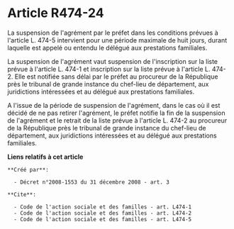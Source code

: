 # Article R474-24

La suspension de l'agrément par le préfet dans les conditions prévues à l'article L. 474-5 intervient pour une période
maximale de huit jours, durant laquelle est appelé ou entendu le délégué aux prestations familiales. 

La suspension de l'agrément vaut suspension de l'inscription sur la liste prévue à l'article L. 474-1 et inscription sur la
liste prévue à l'article L. 474-2. Elle est notifiée sans délai par le préfet au procureur de la République près le tribunal
de grande instance du chef-lieu de département, aux juridictions intéressées et au délégué aux prestations familiales.

A l'issue de la période de suspension de l'agrément, dans le cas où il est décidé de ne pas retirer l'agrément, le préfet
notifie la fin de la suspension de l'agrément et le retrait de la liste prévue à l'article L. 474-2 au procureur de la
République près le tribunal de grande instance du chef-lieu de département, aux juridictions intéressées et au délégué aux
prestations familiales.

**Liens relatifs à cet article**

	**Créé par**:

	  - Décret n°2008-1553 du 31 décembre 2008 - art. 3

	**Cite**:

	  - Code de l'action sociale et des familles - art. L474-1
	  - Code de l'action sociale et des familles - art. L474-2
	  - Code de l'action sociale et des familles - art. L474-5
